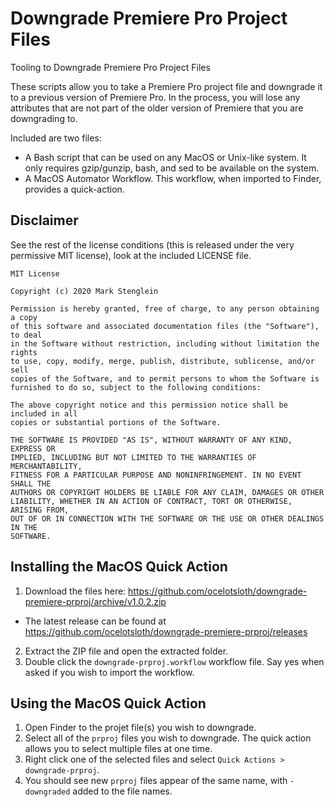 # Downgrade Premiere Pro Project Files

Tooling to Downgrade Premiere Pro Project Files

These scripts allow you to take a Premiere Pro project file and downgrade
it to a previous version of Premiere Pro. In the process, you will lose any
attributes that are not part of the older version of Premiere that you are
downgrading to.

Included are two files:
  - A Bash script that can be used on any MacOS or Unix-like system. It only requires gzip/gunzip, bash, and sed to be available on the system.
  - A MacOS Automator Workflow. This workflow, when imported to Finder, provides a quick-action.

## Disclaimer

See the rest of the license conditions (this is released under the very permissive MIT license), look at the included LICENSE file.

```
MIT License

Copyright (c) 2020 Mark Stenglein

Permission is hereby granted, free of charge, to any person obtaining a copy
of this software and associated documentation files (the "Software"), to deal
in the Software without restriction, including without limitation the rights
to use, copy, modify, merge, publish, distribute, sublicense, and/or sell
copies of the Software, and to permit persons to whom the Software is
furnished to do so, subject to the following conditions:

The above copyright notice and this permission notice shall be included in all
copies or substantial portions of the Software.

THE SOFTWARE IS PROVIDED "AS IS", WITHOUT WARRANTY OF ANY KIND, EXPRESS OR
IMPLIED, INCLUDING BUT NOT LIMITED TO THE WARRANTIES OF MERCHANTABILITY,
FITNESS FOR A PARTICULAR PURPOSE AND NONINFRINGEMENT. IN NO EVENT SHALL THE
AUTHORS OR COPYRIGHT HOLDERS BE LIABLE FOR ANY CLAIM, DAMAGES OR OTHER
LIABILITY, WHETHER IN AN ACTION OF CONTRACT, TORT OR OTHERWISE, ARISING FROM,
OUT OF OR IN CONNECTION WITH THE SOFTWARE OR THE USE OR OTHER DEALINGS IN THE
SOFTWARE.
```

## Installing the MacOS Quick Action

1. Download the files here: https://github.com/ocelotsloth/downgrade-premiere-prproj/archive/v1.0.2.zip
  - The latest release can be found at https://github.com/ocelotsloth/downgrade-premiere-prproj/releases
2. Extract the ZIP file and open the extracted folder.
3. Double click the `downgrade-prproj.workflow` workflow file. Say yes when asked if you wish to import the workflow.

## Using the MacOS Quick Action

1. Open Finder to the projet file(s) you wish to downgrade.
2. Select all of the `prproj` files you wish to downgrade. The quick action allows you to select multiple files at one time.
3. Right click one of the selected files and select `Quick Actions > downgrade-prproj`.
4. You should see new `prproj` files appear of the same name, with `-downgraded` added to the file names.

